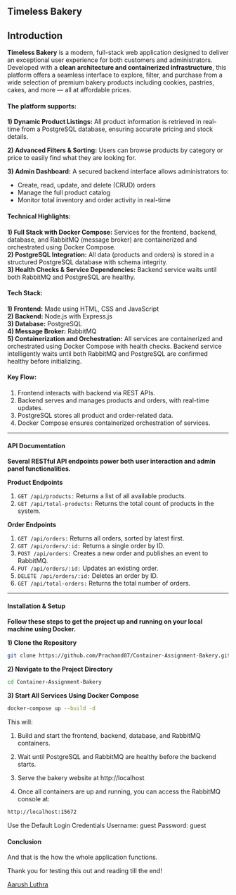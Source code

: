 ## Timeless Bakery

## **Introduction**

**Timeless Bakery** is a modern, full-stack web application designed to deliver an exceptional user experience for both customers and administrators. Developed with a **clean architecture and containerized infrastructure**, this platform offers a seamless interface to explore, filter, and purchase from a wide selection of premium bakery products including cookies, pastries, cakes, and more — all at affordable prices.

#### **The platform supports:**

**1) Dynamic Product Listings:** All product information is retrieved in real-time from a PostgreSQL database, ensuring accurate pricing and stock details.

**2) Advanced Filters & Sorting:** Users can browse products by category or price to easily find what they are looking for.

**3) Admin Dashboard:** A secured backend interface allows administrators to:
- Create, read, update, and delete (CRUD) orders  
- Manage the full product catalog  
- Monitor total inventory and order activity in real-time

#### **Technical Highlights:**

**1) Full Stack with Docker Compose:** Services for the frontend, backend, database, and RabbitMQ (message broker) are containerized and orchestrated using Docker Compose.  
**2) PostgreSQL Integration:** All data (products and orders) is stored in a structured PostgreSQL database with schema integrity.  
**3) Health Checks & Service Dependencies:** Backend service waits until both RabbitMQ and PostgreSQL are healthy.

#### **Tech Stack:**

**1) Frontend:** Made using HTML, CSS and JavaScript  
**2) Backend:** Node.js with Express.js  
**3) Database:** PostgreSQL  
**4) Message Broker:** RabbitMQ  
**5) Containerization and Orchestration:** All services are containerized and orchestrated using Docker Compose with health checks. Backend service intelligently waits until both RabbitMQ and PostgreSQL are confirmed healthy before initializing.

#### **Key Flow:**

1) Frontend interacts with backend via REST APIs.  
2) Backend serves and manages products and orders, with real-time updates.  
3) PostgreSQL stores all product and order-related data.  
4) Docker Compose ensures containerized orchestration of services.

---

#### **API Documentation**

**Several RESTful API endpoints power both user interaction and admin panel functionalities.**

**Product Endpoints**  
1) `GET /api/products:` Returns a list of all available products.  
2) `GET /api/total-products:` Returns the total count of products in the system.

**Order Endpoints**  
1) `GET /api/orders:` Returns all orders, sorted by latest first.  
2) `GET /api/orders/:id:` Returns a single order by ID.  
3) `POST /api/orders:` Creates a new order and publishes an event to RabbitMQ.  
4) `PUT /api/orders/:id:` Updates an existing order.  
5) `DELETE /api/orders/:id:` Deletes an order by ID.  
6) `GET /api/total-orders:` Returns the total number of orders.

---

#### **Installation & Setup**

**Follow these steps to get the project up and running on your local machine using Docker.**

**1) Clone the Repository**

```bash
git clone https://github.com/Prachand07/Container-Assignment-Bakery.git
```
**2) Navigate to the Project Directory**
```bash
cd Container-Assignment-Bakery

```
**3) Start All Services Using Docker Compose**
```bash
docker-compose up --build -d
```
This will: 

1) Build and start the frontend, backend, database, and RabbitMQ containers.

2) Wait until PostgreSQL and RabbitMQ are healthy before the backend starts.

3) Serve the bakery website at http://localhost

4) Once all containers are up and running, you can access the RabbitMQ console at:
```bash
http://localhost:15672
```
Use the Default Login Credentials
Username:  guest
Password: guest

#### Conclusion
And that is the how the whole application functions. 

Thank you for testing this out and reading till the end!

[Aarush Luthra](https://www.linkedin.com/in/aarush27/ "Aarush Luthra")
